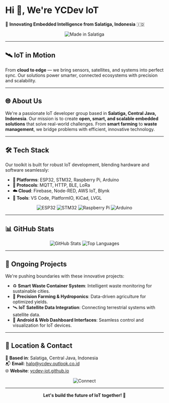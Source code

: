 # Hi 👋, We're YCDev IoT

🚀 **Innovating Embedded Intelligence from Salatiga, Indonesia** 🇮🇩

<p align="center">
  <img src="https://img.shields.io/badge/Made%20in-Salatiga%2C%20Indonesia-blue?style=for-the-badge" alt="Made in Salatiga">
</p>

---

## 🛰️ IoT in Motion

From **cloud to edge** — we bring sensors, satellites, and systems into perfect sync. Our solutions power smarter, connected ecosystems with precision and scalability.

---

## 🌐 About Us

We're a passionate IoT developer group based in **Salatiga, Central Java, Indonesia**. Our mission is to create **open, smart, and scalable embedded solutions** that solve real-world challenges. From **smart farming** to **waste management**, we bridge problems with efficient, innovative technology.

---

## 🛠️ Tech Stack

Our toolkit is built for robust IoT development, blending hardware and software seamlessly:

- **🧠 Platforms**: ESP32, STM32, Raspberry Pi, Arduino  
- **📡 Protocols**: MQTT, HTTP, BLE, LoRa  
- **☁️ Cloud**: Firebase, Node-RED, AWS IoT, Blynk  
- **🧰 Tools**: VS Code, PlatformIO, KiCad, LVGL  

<p align="center">
  <img src="https://img.shields.io/badge/ESP32-000000?style=flat-square&logo=espressif" alt="ESP32">
  <img src="https://img.shields.io/badge/STM32-03234B?style=flat-square&logo=stmicroelectronics" alt="STM32">
  <img src="https://img.shields.io/badge/Raspberry%20Pi-A22846?style=flat-square&logo=raspberry-pi" alt="Raspberry Pi">
  <img src="https://img.shields.io/badge/Arduino-00979D?style=flat-square&logo=arduino" alt="Arduino">
</p>

---

## 📊 GitHub Stats

<p align="center">
  <img src="https://github-readme-stats.vercel.app/api?username=ycdev-iot&show_icons=true&theme=radical" alt="GitHub Stats">
  <img src="https://github-readme-stats.vercel.app/api/top-langs/?username=ycdev-iot&layout=compact&theme=radical" alt="Top Languages">
</p>

---

## 🔧 Ongoing Projects

We're pushing boundaries with these innovative projects:

- ♻️ **Smart Waste Container System**: Intelligent waste monitoring for sustainable cities.  
- 🌾 **Precision Farming & Hydroponics**: Data-driven agriculture for optimized yields.  
- 🛰️ **IoT Satellite Data Integration**: Connecting terrestrial systems with satellite data.  
- 📲 **Android & Web Dashboard Interfaces**: Seamless control and visualization for IoT devices.

---

## 📍 Location & Contact

📌 **Based in**: Salatiga, Central Java, Indonesia  
📬 **Email**: [halo@ycdev.outlook.co.id](mailto:halo@ycdev.outlook.co.id)  
🌐 **Website**: [ycdev-iot.github.io](https://ycdev-iot.github.io)

<p align="center">
  <img src="https://img.shields.io/badge/Connect%20with%20Us-000000?style=flat-square&logo=github" alt="Connect">
</p>

---

<p align="center">
  <b>Let's build the future of IoT together! 🚀</b>
</p>
